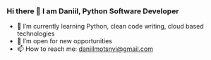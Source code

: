 ### Hi there 👋 I am Daniil, Python Software Developer

- 🌱 I’m currently learning Python, clean code writing, cloud based technologies 
- 👯 I’m open for new opportunities
- 📫 How to reach me: daniilmotsnyi@gmail.com
